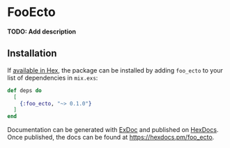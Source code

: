 # FooEcto

**TODO: Add description**

## Installation

If [available in Hex](https://hex.pm/docs/publish), the package can be installed
by adding `foo_ecto` to your list of dependencies in `mix.exs`:

```elixir
def deps do
  [
    {:foo_ecto, "~> 0.1.0"}
  ]
end
```

Documentation can be generated with [ExDoc](https://github.com/elixir-lang/ex_doc)
and published on [HexDocs](https://hexdocs.pm). Once published, the docs can
be found at <https://hexdocs.pm/foo_ecto>.

